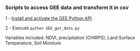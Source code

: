 ### Scripts to access GEE data and transform it in csv

1 - [Install and activate the GEE Python API](https://developers.google.com/earth-engine/python_install).

2 - Execute `python GEE_get_data.py`

Variables included: NDVI, precipitation (CHIRPS), Land Surface Temperature, Soil Moisture 
